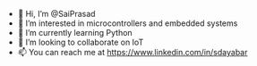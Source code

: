 - 👋 Hi, I’m @SaiPrasad
- 👀 I’m interested in microcontrollers and embedded systems    
- 🌱 I’m currently learning Python
- 💞️ I’m looking to collaborate on IoT
- 📫 You can reach me at https://www.linkedin.com/in/sdayabar

<!---
SaiPrasad24/SaiPrasad24 is a ✨ special ✨ repository because its `README.md` (this file) appears on your GitHub profile.
You can click the Preview link to take a look at your changes.
--->
